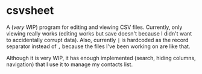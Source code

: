 # csvsheet

A (*very* WIP) program for editing and viewing CSV files. Currently, only viewing really works (editing works but save doesn't because I didn't want to accidentally corrupt data). Also, currently `|` is hardcoded as the record separator instead of `,` because the files I've been working on are like that.

Although it is very WIP, it has enough implemented (search, hiding columns, navigation) that I use it to manage my contacts list.
